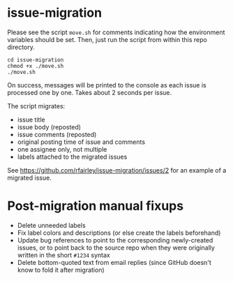 # issue-migration

Please see the script `move.sh` for comments indicating how the environment variables should be set.
Then, just run the script from within this repo directory.

```
cd issue-migration
chmod +x ./move.sh
./move.sh
```

On success, messages will be printed to the console as each issue is processed one by one. Takes about 2 seconds per issue.

The script migrates:
- issue title
- issue body (reposted)
- issue comments (reposted)
- original posting time of issue and comments
- one assignee only, not multiple
- labels attached to the migrated issues

See https://github.com/rfairley/issue-migration/issues/2  for an example of a migrated issue.

# Post-migration manual fixups

- Delete unneeded labels
- Fix label colors and descriptions (or else create the labels beforehand)
- Update bug references to point to the corresponding newly-created issues,
  or to point back to the source repo when they were originally written in
  the short `#1234` syntax
- Delete bottom-quoted text from email replies (since GitHub doesn't know to
  fold it after migration)
